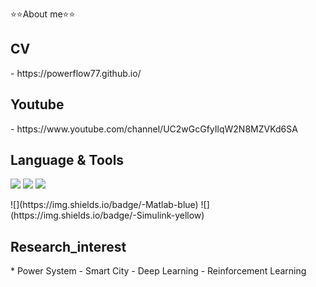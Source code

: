 ⭐⭐About me⭐⭐

<h2>CV</h2>
- https://powerflow77.github.io/

<h2>Youtube</h2>
- https://www.youtube.com/channel/UC2wGcGfyIlqW2N8MZVKd6SA


<h2>Language & Tools</h2>
<p align="left">
<img src="https://img.shields.io/badge/Python-3776AB?style=flat&logo=Python&logoColor=white"/>
<img src="https://img.shields.io/badge/Pytorch-EE4C2C?style=flat&logo=Pytorch&logoColor=white"/>
<img src="https://img.shields.io/badge/Matlab-EE4C2C?style=flat&logo=Pytorch&logoColor=white"/>

</p>
![](https://img.shields.io/badge/-Matlab-blue)
![](https://img.shields.io/badge/-Simulink-yellow)


<h2>Research_interest</h2>
* Power System
- Smart City
- Deep Learning
- Reinforcement Learning





<!--
**powerflow77/powerflow77** is a ✨ _special_ ✨ repository because its `README.md` (this file) appears on your GitHub profile.

![](https://img.shields.io/badge/-Research_interest-green)


Here are some ideas to get you started:

- 🔭 I’m currently working on ...
- 🌱 I’m currently learning ...
- 👯 I’m looking to collaborate on ...
- 🤔 I’m looking for help with ...
- 💬 Ask me about ...
- 📫 How to reach me: ...
- 😄 Pronouns: ...
- ⚡ Fun fact: ...
-->
